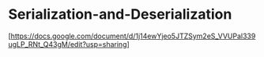# Serialization-and-Deserialization

[https://docs.google.com/document/d/1j14ewYjeo5JTZSym2eS_VVUPal339ugLP_RNt_Q43gM/edit?usp=sharing]
